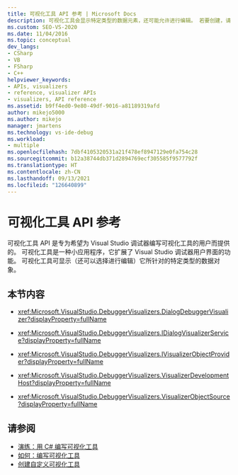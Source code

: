 ```yaml
---
title: 可视化工具 API 参考 | Microsoft Docs
description: 可视化工具会显示特定类型的数据元素，还可能允许进行编辑。 若要创建，请使用本部分中所述的可视化工具 API。
ms.custom: SEO-VS-2020
ms.date: 11/04/2016
ms.topic: conceptual
dev_langs:
- CSharp
- VB
- FSharp
- C++
helpviewer_keywords:
- APIs, visualizers
- reference, visualizer APIs
- visualizers, API reference
ms.assetid: b9ff4ed0-9e80-49df-9016-a81189319afd
author: mikejo5000
ms.author: mikejo
manager: jmartens
ms.technology: vs-ide-debug
ms.workload:
- multiple
ms.openlocfilehash: 7dbf4105320531a21f478ef8947129e0fa754c28
ms.sourcegitcommit: b12a38744db371d2894769ecf305585f9577792f
ms.translationtype: HT
ms.contentlocale: zh-CN
ms.lasthandoff: 09/13/2021
ms.locfileid: "126640899"
---
```

# <a name="visualizer-api-reference"></a>可视化工具 API 参考

可视化工具 API 是专为希望为 Visual Studio 调试器编写可视化工具的用户而提供的。 可视化工具是一种小应用程序，它扩展了 Visual Studio 调试器用户界面的功能。 可视化工具可显示（还可以选择进行编辑）它所针对的特定类型的数据对象。

## <a name="in-this-section"></a>本节内容

- <xref:Microsoft.VisualStudio.DebuggerVisualizers.DialogDebuggerVisualizer?displayProperty=fullName>

- <xref:Microsoft.VisualStudio.DebuggerVisualizers.IDialogVisualizerService?displayProperty=fullName>

- <xref:Microsoft.VisualStudio.DebuggerVisualizers.IVisualizerObjectProvider?displayProperty=fullName>

- <xref:Microsoft.VisualStudio.DebuggerVisualizers.VisualizerDevelopmentHost?displayProperty=fullName>

- <xref:Microsoft.VisualStudio.DebuggerVisualizers.VisualizerObjectSource?displayProperty=fullName>

## <a name="see-also"></a>请参阅

- [演练：用 C# 编写可视化工具](../debugger/walkthrough-writing-a-visualizer-in-csharp.md)
- [如何：编写可视化工具](create-custom-visualizers-of-data.md)
- [创建自定义可视化工具](../debugger/create-custom-visualizers-of-data.md)